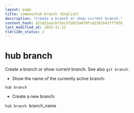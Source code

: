 ```yaml
---
layout: page
title: common/hub-branch (English)
description: "Create a branch or show current branch."
content_hash: d21d21eacbf1bc572023a6f0fcd2301b41ff7956
last_modified_at: 2023-11-12
tldri18n_status: 2
---
```

# hub branch

Create a branch or show current branch.
See also `git branch`.

- Show the name of the currently active branch:

`hub branch`

- Create a new branch:

`hub branch `<span class="tldr-var badge badge-pill bg-dark-lm bg-white-dm text-white-lm text-dark-dm font-weight-bold">branch_name</span>

